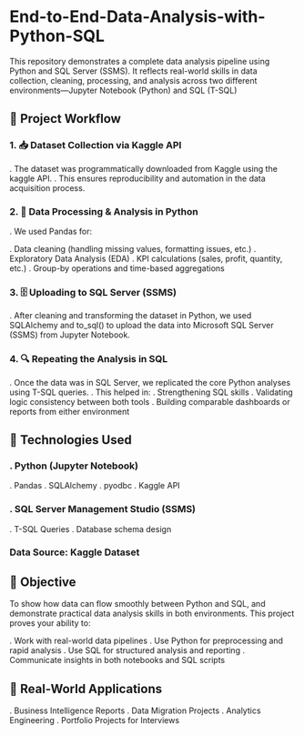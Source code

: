# End-to-End-Data-Analysis-with-Python-SQL
This repository demonstrates a complete data analysis pipeline using Python and SQL Server (SSMS). It reflects real-world skills in data collection, cleaning, processing, and analysis across two different environments—Jupyter Notebook (Python) and SQL (T-SQL)

## 📌 Project Workflow

### 1. 📥 Dataset Collection via Kaggle API

. The dataset was programmatically downloaded from Kaggle using the kaggle API.
. This ensures reproducibility and automation in the data acquisition process.

### 2. 🐍 Data Processing & Analysis in Python

. We used Pandas for:

  . Data cleaning (handling missing values, formatting issues, etc.)
  . Exploratory Data Analysis (EDA)
  . KPI calculations (sales, profit, quantity, etc.)
  . Group-by operations and time-based aggregations

### 3. 🗄️ Uploading to SQL Server (SSMS)

. After cleaning and transforming the dataset in Python, we used SQLAlchemy and to_sql() to upload the data into Microsoft SQL Server (SSMS) from Jupyter Notebook.

### 4. 🔍 Repeating the Analysis in SQL

. Once the data was in SQL Server, we replicated the core Python analyses using T-SQL queries.
. This helped in:
  . Strengthening SQL skills
  . Validating logic consistency between both tools
  . Building comparable dashboards or reports from either environment

## 🧪 Technologies Used

### . Python (Jupyter Notebook)
  . Pandas
  . SQLAlchemy
  . pyodbc
  . Kaggle API
### . SQL Server Management Studio (SSMS)
  . T-SQL Queries
  . Database schema design

### Data Source: Kaggle Dataset

## 🎯 Objective

To show how data can flow smoothly between Python and SQL, and demonstrate practical data analysis skills in both environments. This project proves your ability to:

. Work with real-world data pipelines
. Use Python for preprocessing and rapid analysis
. Use SQL for structured analysis and reporting
. Communicate insights in both notebooks and SQL scripts

## 🚀 Real-World Applications

. Business Intelligence Reports
. Data Migration Projects
. Analytics Engineering
. Portfolio Projects for Interviews
